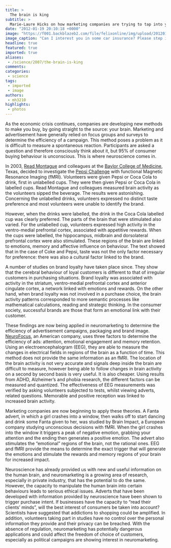 ```yaml
---
title: >
  The brain is king
subtitle: >
  Marie-Laure Hicks on how marketing companies are trying to tap into your brain
date: "2012-01-19 20:10:18 +0000"
image: "https://f001.backblazeb2.com/file/felixonline/img/upload/201201192008-pk1811-mri.jpg"
image_caption: "Can I interest you in some car insurance? Please step into my office..."
headline: true
featured: true
imported: true
aliases:
 - /science/2007/the-brain-is-king
comments:
categories:
 - science
tags:
 - imported
 - image
authors:
 - mh3210
highlights:
 - photos
---
```


As the economic crisis continues, companies are developing new methods to make you buy, by going straight to the source: your brain. Marketing and advertisement have generally relied on focus groups and surveys to determine the efficiency of a campaign. This method poses a problem as it is difficult to measure a spontaneous reaction. Participants are asked a question and therefore consciously think about it, but 95% of consumer buying behaviour is unconscious. This is where neuroscience comes in.

In 2003, [Read Montague](http://research.vtc.vt.edu/employees/read-montague/) and colleagues at the [Baylor College of Medicine](http://www.bcm.edu/), Texas, decided to investigate the [Pepsi Challenge](http://en.wikipedia.org/wiki/Pepsi_Challenge) with functional Magnetic Resonance Imaging (fMRI). Volunteers were given Pepsi or Coca Cola to drink, first in unlabelled cups. They were then given Pepsi or Coca Cola in labelled cups. Read Montague and colleagues measured brain activity as the volunteers sipped the beverage. The results were astonishing. Concerning the unlabelled drinks, volunteers expressed no distinct taste preference and most volunteers were unable to identify the brand.

However, when the drinks were labelled, the drink in the Coca Cola labelled cup was clearly preferred. The parts of the brain that were stimulated also varied. For the unlabelled cup, volunteers expressed high activity in the ventro-medial prefrontal cortex, associated with appetitive rewards. When the cups were labelled, the hippocampus, midbrain and dorsolateral prefrontal cortex were also stimulated. These regions of the brain are linked to emotions, memory and affective influence on behaviour. The text showed that in the case of Coke and Pepsi, taste was not the only factor necessary for preference: there was also a cultural factor linked to the brand.

A number of studies on brand loyalty have taken place since. They show that the cerebral behaviour of loyal customers is different to that of irregular customers in purchasing situations. Brand loyalty was associated with activity in the striatum, ventro-medial prefrontal cortex and anterior cingulate cortex, a network linked with emotions and rewards. On the other hand, when brand loyalty was not involved in a purchase choice, the brain activity patterns corresponded to more semantic processes like mathematical calculations, reading and strategic thinking. In the consumer society, successful brands are those that form an emotional link with their customer.

These findings are now being applied in neuromarketing to determine the efficiency of advertisement campaigns, packaging and brand image. [NeuroFocus](http://www.neurofocus.com/), an American company, uses three factors to determine the efficiency of ads: attention, emotional engagement and memory retention. Using an electroencephalogram (EEG), they are able to measure the changes in electrical fields in regions of the brain as a function of time. This method does not provide the same information as an fMRI. The location of the brain activity is not very accurate and signals deep inside the brain are difficult to measure, however being able to follow changes in brain activity on a second by second basis is very useful. It is also cheaper. Using results from ADHD, Alzheimer’s and phobia research, the different factors can be measured and quantized. The effectiveness of EEG measurements was verified by asking volunteers subjected to tests, whilst viewing adverts, related questions. Memorable and positive reception was linked to increased brain activity.

Marketing companies are now beginning to apply these theories. A Fanta advert, in which a girl crashes into a window, then walks off to start dancing and drink some Fanta given to her, was studied by Brain Impact, a European company studying unconscious decisions with fMRI. When the girl crashes into the window it triggers a peak of negative emotion, grabbing your attention and the ending then generates a positive emotion. The advert also stimulates the “emotional” regions of the brain, not the rational ones. EEG and fMRI provide the means to determine the exact trigger that will generate the emotions and stimulate the rewards and memory regions of your brain for increased impact.

Neuroscience has already provided us with new and useful information on the human brain, and neuromarketing is a growing area of research, especially in private industry, that has the potential to do the same. However, the capacity to manipulate the human brain into certain behaviours leads to serious ethical issues. Adverts that have been developed with information provided by neuroscience have been shown to trigger purchase intent. If businesses have the capacity to “read their clients’ minds”, will the best interest of consumers be taken into account? Scientists have suggested that addictions to shopping could be amplified. In addition, volunteers taking part in studies have no control over the personal information they provide and their privacy can be breached. With the absence of regulation, neuromarketing has potentially dangerous applications and could affect the freedom of choice of customers, especially as political campaigns are showing interest in neuromarketing.
